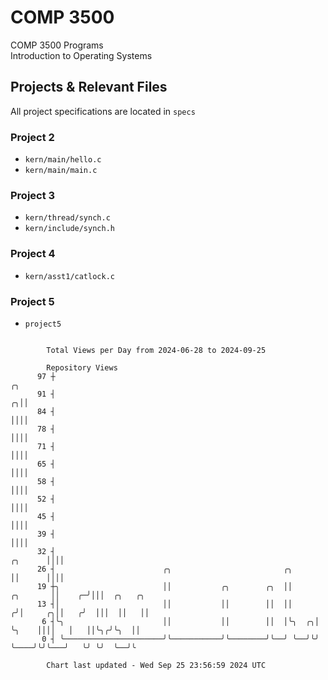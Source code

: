 # COMP 3500
COMP 3500 Programs  
Introduction to Operating Systems  
## Projects & Relevant Files
All project specifications are located in `specs`
### Project 2
- `kern/main/hello.c`
- `kern/main/main.c`
### Project 3
- `kern/thread/synch.c`
- `kern/include/synch.h`
### Project 4
- `kern/asst1/catlock.c`
### Project 5
- `project5`

```

        Total Views per Day from 2024-06-28 to 2024-09-25

        Repository Views
      97 ┼                                                                              ╭╮
      91 ┤                                                                            ╭╮││
      84 ┤                                                                            ││││
      78 ┤                                                                            ││││
      71 ┤                                                                            ││││
      65 ┤                                                                            ││││
      58 ┤                                                                            ││││
      52 ┤                                                                            ││││
      45 ┤                                                                            ││││
      39 ┤                                                                            ││││
      32 ┤                                                                    ╭╮      ││││
      26 ┤                        ╭╮                         ╭╮               ││      ││││
      19 ┼╮                       ││           ╭╮        ╭╮  ││      ╭╮       ││    ╭─╯│││  ╭╮   ╭╮
      13 ┤│                       ││           ││        ││  ││     ╭╯│     ╭╮││   ╭╯  │││  ││   ││
       6 ┤╰╮                      ││           ││        ││  │╰╮  ╭╮│ ╰╮    ││││   │   ││╰╮╭╯╰╮  ││
       0 ┤ ╰──────────────────────╯╰───────────╯╰────────╯╰──╯ ╰──╯╰╯  ╰────╯╰╯╰───╯   ╰╯ ╰╯  ╰──╯╰

        Chart last updated - Wed Sep 25 23:56:59 2024 UTC
        
```
